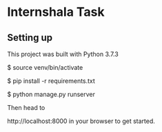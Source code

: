 # Internshala Task

## Setting up

This project was built with Python 3.7.3

$ source venv/bin/activate

$ pip install -r requirements.txt

$ python manage.py runserver

Then head to

http://localhost:8000 in your browser to get started.

